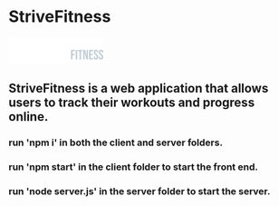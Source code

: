 # StriveFitness
![logo](./client/src/assets/logos/logo-horizontal.svg)
## StriveFitness is a web application that allows users to track their workouts and progress online.

### run 'npm i' in both the client and server folders.
### run 'npm start' in the client folder to start the front end.
### run 'node server.js' in the server folder to start the server.

###

